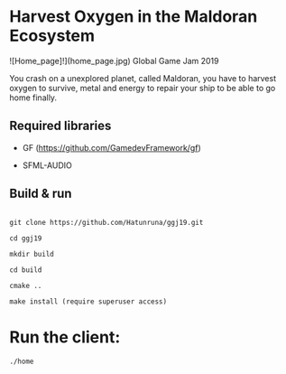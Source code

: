 # Harvest Oxygen in the Maldoran Ecosystem
![Home_page]!](home_page.jpg)
Global Game Jam 2019

You crash on a unexplored planet, called Maldoran, you have to harvest oxygen to survive, metal and energy to repair your ship to be able to go home finally.


## Required libraries

- GF (https://github.com/GamedevFramework/gf)

- SFML-AUDIO

## Build & run
```

git clone https://github.com/Hatunruna/ggj19.git

cd ggj19

mkdir build

cd build

cmake ..

make install (require superuser access)

```

# Run the client:
```
./home
```
